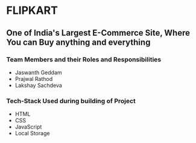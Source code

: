 # FLIPKART
## One of India's Largest E-Commerce Site, Where You can Buy anything and everything

### Team Members and their Roles and Responsibilities
* Jaswanth Geddam
* Prajwal Rathod
* Lakshay Sachdeva

### Tech-Stack Used during building of Project
* HTML
* CSS
* JavaScript
* Local Storage